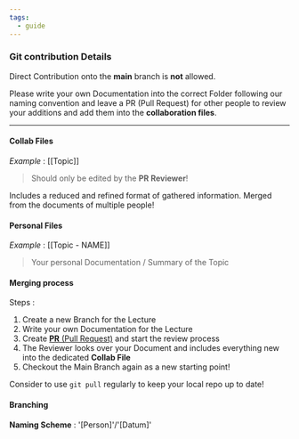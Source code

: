 ```yaml
---
tags:
  - guide
---
```

### Git contribution Details
Direct Contribution onto the **main** branch is **not** allowed.

Please write your own Documentation into the correct Folder following our naming convention and leave a PR (Pull Request) for other people to review your additions and add them into the **collaboration files**.

---
#### Collab Files
*Example* : [[Topic]] 

> Should only be edited by the **PR Reviewer**!

Includes a reduced and refined format of gathered information. Merged from the documents of multiple people!

#### Personal Files
*Example* : [[Topic - NAME]] 

> Your personal Documentation / Summary of the Topic

#### Merging process
Steps :
1. Create a new Branch for the Lecture
2. Write your own Documentation for the Lecture
3. Create [**PR** (Pull Request)](https://docs.github.com/de/pull-requests/collaborating-with-pull-requests/proposing-changes-to-your-work-with-pull-requests/creating-a-pull-request) and start the review process
4. The Reviewer looks over your Document and includes everything new into the dedicated **Collab File**
5. Checkout the Main Branch again as a new starting point!


Consider to use `git pull` regularly to keep your local repo up to date!

#### Branching
**Naming Scheme** : '[Person]'/'[Datum]'

